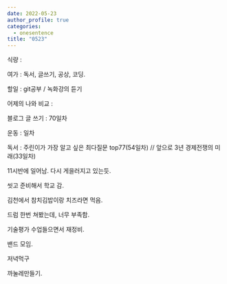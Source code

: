 ```yaml
---
date: 2022-05-23
author_profile: true
categories:
  - onesentence
title: "0523"
---
```


식량 : 

여가 : 독서, 글쓰기, 공상, 코딩.

할일 : git공부 / 녹화강의 듣기

어제의 나와 비교 : 


블로그 글 쓰기 : 70일차

운동 : 일차

독서 : 주린이가 가장 알고 싶은 최다질문 top77(54일차)  // 앞으로 3년 경제전쟁의 미래(33일차)



11시반에 일어남. 다시 게을러지고 있는듯.

씻고 준비해서 학교 감. 

김천에서 참치김밥이랑 치즈라면 먹음.

드럼 한번 쳐봤는데, 너무 부족함.

기술평가 수업들으면서 재정비.

밴드 모임.

저녁먹구 

까눌레만들기.
